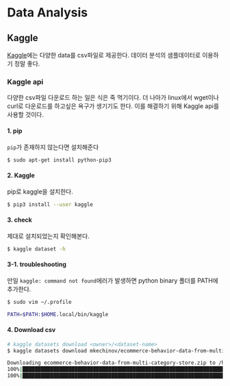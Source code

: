# Data Analysis

## Kaggle
[Kaggle](https://www.kaggle.com/)에는 다양한 data를 csv파일로 제공한다.
데이터 분석의 샘플데이터로 이용하기 정말 좋다.

### Kaggle api
다양한 csv파일 다운로드 하는 일은 식은 죽 먹기이다.
더 나아가 linux에서 wget이나 curl로 다운로드를 하고싶은 욕구가 생기기도 한다.
이를 해결하기 위해 Kaggle api를 사용할 것이다. 

#### 1. pip
`pip`가 존재하지 않는다면 설치해준다
```sh
$ sudo apt-get install python-pip3
```

#### 2. Kaggle
pip로 kaggle을 설치한다.
```sh
$ pip3 install --user kaggle
```

#### 3. check
제대로 설치되었는지 확인해본다.
```sh
$ kaggle dataset -h
```

#### 3-1. troubleshooting
만일 `kaggle: command not found`에러가 발생하면 python binary 폴더를 PATH에 추가한다.
```sh
$ sudo vim ~/.profile

PATH=$PATH:$HOME.local/bin/kaggle
```

#### 4. Download csv
```sh
# kaggle datasets download <owner>/<dataset-name>
$ kaggle datasets download mkechinov/ecommerce-behavior-data-from-multi-category-store

Downloading ecommerce-behavior-data-from-multi-category-store.zip to /home/cbecdbadm
100%|███████████████████████████████████████████████████████████████████████████████████████████████████████████████████████████████████████████████████████████████████▊| 4.29G/4.29G [01:38<00:00, 57.2MB/s]
100%|████████████████████████████████████████████████████████████████████████████████████████████████████████████████████████████████████████████████████████████████████| 4.29G/4.29G [01:38<00:00, 46.7MB/s]
```
